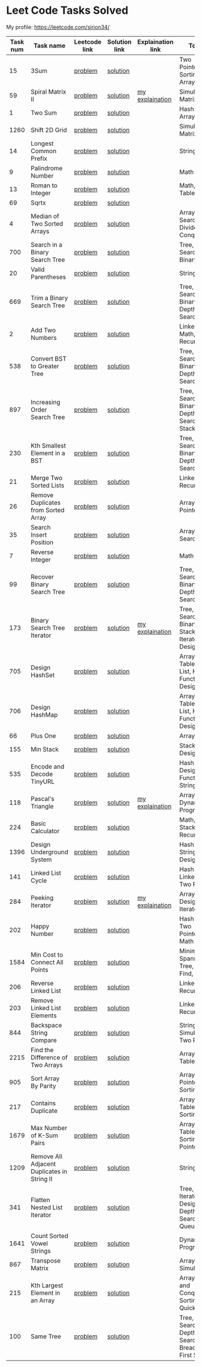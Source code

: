 # Leet Code Tasks Solved

My profile:
https://leetcode.com/sirion34/

| Task num   | Task name                                               | Leetcode link                                                                                     | Solution link                                                                                                        | Explaination link                                                                                                                                    | Topics                                                                   | Difficulty   |
|----------  |-------------------------------------------------------  |-------------------------------------------------------------------------------------------------  |--------------------------------------------------------------------------------------------------------------------  |----------------------------------------------------------------------------------------------------------------------------------------------------  |------------------------------------------------------------------------  |------------  |
| 15         | 3Sum                                                    | [problem](https://leetcode.com/problems/3sum/)                                                    | [solution](https://github.com/sirion34/leetcode/blob/main/medium/3sum.ipynb)                                         |                                                                                                                                                      | Two Pointers, Sorting, Array                                             | Medium       |
| 59         | Spiral Matrix II                                        | [problem](https://leetcode.com/problems/spiral-matrix-ii)                                         | [solution](https://github.com/sirion34/leetcode/blob/main/medium/spiral_matrix_ii.ipynb)                             |[my explaination](https://leetcode.com/problems/spiral-matrix-ii/discuss/1943470/Python-Daily-LeetCoding-Challenge-April-Day-13-(spiral-matrix-ii))   | Simulation, Matrix, Array                                                | Medium       |
| 1          | Two Sum                                                 | [problem](https://leetcode.com/problems/two-sum/)                                                 | [solution](https://github.com/sirion34/leetcode/blob/main/easy/Two_Sum.ipynb)                                        |                                                                                                                                                      | Hash Table, Array                                                        | Easy         |
| 1260       | Shift 2D Grid                                           | [problem](https://leetcode.com/problems/shift-2d-grid/)                                           | [solution](https://github.com/sirion34/leetcode/blob/main/easy/1260_Shift_2D_Grid.ipynb)                             |                                                                                                                                                      | Simulation, Matrix, Array                                                | Easy         |
| 14         | Longest Common Prefix                                   | [problem](https://leetcode.com/problems/longest-common-prefix/)                                   | [solution](https://github.com/sirion34/leetcode/blob/main/easy/longest_common_prefix.ipynb)                          |                                                                                                                                                      | String                                                                   | Easy         |
| 9          | Palindrome Number                                       | [problem](https://leetcode.com/problems/palindrome-number/)                                       | [solution](https://github.com/sirion34/leetcode/blob/main/easy/palindrome_number.ipynb)                              |                                                                                                                                                      | Math                                                                     | Easy         |
| 13         | Roman to Integer                                        | [problem](https://leetcode.com/problems/roman-to-integer/)                                        | [solution](https://github.com/sirion34/leetcode/blob/main/easy/roman_to_integer.ipynb)                               |                                                                                                                                                      | Math, Hash Table, Array                                                  | Easy         |
| 69         | Sqrtx                                                   | [problem](https://leetcode.com/problems/sqrtx/)                                                   | [solution](https://github.com/sirion34/leetcode/blob/main/easy/sqrtx.ipynb)                                          |                                                                                                                                                      |                                                                          | Easy         |
| 4          | Median of Two Sorted Arrays                             | [problem](https://leetcode.com/problems/median-of-two-sorted-arrays/)                             | [solution](https://github.com/sirion34/leetcode/blob/main/Hard/Median_of_Two_Sorted_Arrays.ipynb)                    |                                                                                                                                                      | Array, Binary Search, Divide and Conquer                                 | Hard         |
| 700        | Search in a Binary Search Tree                          | [problem](https://leetcode.com/problems/search-in-a-binary-search-tree/)                          | [solution](https://github.com/sirion34/leetcode/blob/main/easy/Search_in_a_Binary_Search_Tree.ipynb)                 |                                                                                                                                                      | Tree, Binary Search, Binary Tree                                         | Easy         |
| 20         | Valid Parentheses                                       | [problem](https://leetcode.com/problems/valid-parentheses/)                                       | [solution](https://github.com/sirion34/leetcode/blob/main/easy/Valid_Parentheses.ipynb)                              |                                                                                                                                                      | String, Stack                                                            | Easy         |
| 669        | Trim a Binary Search Tree                               | [problem](https://leetcode.com/problems/trim-a-binary-search-tree/)                               | [solution](https://github.com/sirion34/leetcode/blob/main/medium/Trim_a_Binary_Search_Tree.ipynb)                    |                                                                                                                                                      | Tree, Binary Search, Binary Tree, Depth-First Search                     | Medium       |
| 2          | Add Two Numbers                                         | [problem](https://leetcode.com/problems/add-two-numbers/)                                         | [solution](https://github.com/sirion34/leetcode/blob/main/medium/Add_Two_Numbers.ipynb)                              |                                                                                                                                                      | Linked List, Math, Recursion                                             | Medium       |
| 538        | Convert BST to Greater Tree                             | [problem](https://leetcode.com/problems/convert-bst-to-greater-tree/)                             | [solution](https://github.com/sirion34/leetcode/blob/main/medium/Convert_BST_to_Greater_Tree.ipynb)                  |                                                                                                                                                      | Tree, Binary Search, Binary Tree, Depth-First Search                     | Medium       |
| 897        | Increasing Order Search Tree                            | [problem](https://leetcode.com/problems/increasing-order-search-tree/)                            | [solution](https://github.com/sirion34/leetcode/blob/main/easy/Increasing_Order_Search_Tree.ipynb)                   |                                                                                                                                                      | Tree, Binary Search, Binary Tree, Depth-First Search, Stack              | Easy         |
| 230        | Kth Smallest Element in a BST                           | [problem](https://leetcode.com/problems/kth-smallest-element-in-a-bst/)                           | [solution](https://github.com/sirion34/leetcode/blob/main/medium/Kth_Smallest_Element_in_a_BST.ipynb)                |                                                                                                                                                      | Tree, Binary Search, Binary Tree, Depth-First Search                     | Medium       |
| 21         | Merge Two Sorted Lists                                  | [problem](https://leetcode.com/problems/merge-two-sorted-lists/)                                  | [solution](https://github.com/sirion34/leetcode/blob/main/easy/Merge_Two_Sorted_Lists.ipynb)                         |                                                                                                                                                      | Linked List, Recursion                                                   | Easy         |
| 26         | Remove Duplicates from Sorted Array                     | [problem](https://leetcode.com/problems/remove-duplicates-from-sorted-array/)                     | [solution](https://github.com/sirion34/leetcode/blob/main/easy/Remove_Duplicates_from_Sorted_Array.ipynb)            |                                                                                                                                                      | Array, Two Pointers                                                      | Easy         |
| 35         | Search Insert Position                                  | [problem](https://leetcode.com/problems/search-insert-position/)                                  | [solution](https://github.com/sirion34/leetcode/blob/main/easy/Search_Insert_Position.ipynb)                         |                                                                                                                                                      | Array, Binary Search                                                     | Easy         |
| 7          | Reverse Integer                                         | [problem](https://leetcode.com/problems/reverse-integer/)                                         | [solution](https://github.com/sirion34/leetcode/blob/main/medium/Reverse_Integer.ipynb)                              |                                                                                                                                                      | Math                                                                     | Medium       |  
| 99         | Recover Binary Search Tree                              | [problem](https://leetcode.com/problems/recover-binary-search-tree/)                              | [solution](https://github.com/sirion34/leetcode/blob/main/medium/Recover_Binary_Search_Tree.ipynb)                   |                                                                                                                                                      | Tree, Binary Search, Binary Tree, Depth-First Search                     | Medium       |
| 173        | Binary Search Tree Iterator                             | [problem](https://leetcode.com/problems/binary-search-tree-iterator/)                             | [solution](https://github.com/sirion34/leetcode/blob/main/medium/Binary_Search_Tree_Iterator.ipynb)                  | [my explaination](https://leetcode.com/problems/binary-search-tree-iterator/discuss/1966981/Easy-solution-python)                                    | Tree, Binary Search, Binary Tree, Stack, Iterator, Design                | Medium       |
| 705        | Design HashSet                                          | [problem](https://leetcode.com/problems/design-hashset/)                                          | [solution](https://github.com/sirion34/leetcode/blob/main/easy/Design_HashSet.ipynb)                                 |                                                                                                                                                      | Array, Hash Table, Linked List, Hash Function, Design                    | Easy         |
| 706        | Design HashMap                                          | [problem](https://leetcode.com/problems/design-hashmap/)                                          | [solution](https://github.com/sirion34/leetcode/blob/main/easy/Design_HashMap.ipynb)                                 |                                                                                                                                                      | Array, Hash Table, Linked List, Hash Function, Design                    | Easy         |
| 66         | Plus One                                                | [problem](https://leetcode.com/problems/plus-one/)                                                | [solution](https://github.com/sirion34/leetcode/blob/main/easy/Plus_One.ipynb)                                       |                                                                                                                                                      | Array, Math                                                              | Easy         |
| 155        | Min Stack                                               | [problem](https://leetcode.com/problems/min-stack/)                                               | [solution](https://github.com/sirion34/leetcode/blob/main/easy/Min_Stack.ipynb)                                      |                                                                                                                                                      | Stack, Design                                                            | Easy         |
| 535        | Encode and Decode TinyURL                               | [problem](https://leetcode.com/problems/encode-and-decode-tinyurl/)                               | [solution](https://github.com/sirion34/leetcode/blob/main/medium/Encode_and_Decode_TinyURL.ipynb)                    |                                                                                                                                                      | Hash Table, Design, Hash Function, String                                | Medium       |
| 118        | Pascal's Triangle                                       | [problem](https://leetcode.com/problems/pascals-triangle/)                                        | [solution](https://github.com/sirion34/leetcode/blob/main/easy/Pascal's_Triangle.ipynb)                              | [my explaination](https://leetcode.com/problems/pascals-triangle/discuss/1976268/Simple-solution-without-using-Binomial-coefficient-(PYTHON))        | Array, Dynamic Programming                                               | Easy         |
| 224        | Basic Calculator                                        | [problem](https://leetcode.com/problems/basic-calculator/)                                        | [solution](https://github.com/sirion34/leetcode/blob/main/Hard/Basic_Calculator.ipynb)                               |                                                                                                                                                      | Math, String, Stack, Recursion                                           | Hard         |
| 1396       | Design Underground System                               | [problem](https://leetcode.com/problems/design-underground-system/)                               | [solution](https://github.com/sirion34/leetcode/blob/main/medium/Design_Underground_System.ipynb)                    |                                                                                                                                                      | Hash Table, String, Design                                               | Medium       |
| 141        | Linked List Cycle                                       | [problem](https://leetcode.com/problems/linked-list-cycle/)                                       | [solution](https://github.com/sirion34/leetcode/blob/main/easy/Linked_List_Cycle.ipynb)                              |                                                                                                                                                      | Hash Table, Linked List, Two Pointers                                    | Easy         |
| 284        | Peeking Iterator                                        | [problem](https://leetcode.com/problems/peeking-iterator/)                                        | [solution](https://github.com/sirion34/leetcode/blob/main/medium/Peeking_Iterator.ipynb)                             | [my explaination](https://leetcode.com/problems/peeking-iterator/discuss/1980941/Simple-Solution-%2B-explanation-(PYTHON))                           | Array, Design, Iterator                                                  | Medium       |
| 202        | Happy Number                                            | [problem](https://leetcode.com/problems/happy-number/)                                            | [solution](https://github.com/sirion34/leetcode/blob/main/easy/Happy_Number.ipynb)                                   |                                                                                                                                                      | Hash Table, Two Pointers, Math                                           | Easy         |
| 1584       | Min Cost to Connect All Points                          | [problem](https://leetcode.com/problems/min-cost-to-connect-all-points/)                          | [solution](https://github.com/sirion34/leetcode/blob/main/medium/Min_Cost_to_Connect_All_Points.ipynb)               |                                                                                                                                                      | Minimum Spanning Tree, Union Find, Array                                 | Medium       |
| 206        | Reverse Linked List                                     | [problem](https://leetcode.com/problems/reverse-linked-list/)                                     | [solution](https://github.com/sirion34/leetcode/blob/main/easy/Reverse_Linked_List.ipynb)                            |                                                                                                                                                      | Linked List, Recursion                                                   | Easy         |
| 203        | Remove Linked List Elements                             | [problem](https://leetcode.com/problems/remove-linked-list-elements/)                             | [solution](https://github.com/sirion34/leetcode/blob/main/easy/Remove_Linked_List_Elements.ipynb)                    |                                                                                                                                                      | Linked List, Recursion                                                   | Easy         |
| 844        | Backspace String Compare                                | [problem](https://leetcode.com/problems/backspace-string-compare/)                                | [solution](https://github.com/sirion34/leetcode/blob/main/easy/Backspace_String_Compare.ipynb)                       |                                                                                                                                                      | String, Stack, Simulation, Two Pointers                                  | Easy         |
| 2215       | Find the Difference of Two Arrays                       | [problem](https://leetcode.com/problems/find-the-difference-of-two-arrays/)                       | [solution](https://github.com/sirion34/leetcode/blob/main/easy/Find_the_Difference_of_Two_Arrays.ipynb)              |                                                                                                                                                      | Array, Hash Table                                                        | Easy         |
| 905        | Sort Array By Parity                                    | [problem](https://leetcode.com/problems/sort-array-by-parity/)                                    | [solution](https://github.com/sirion34/leetcode/blob/main/easy/Sort_Array_By_Parity.ipynb)                           |                                                                                                                                                      | Array, Two Pointers, Sorting                                             | Easy         |
| 217        | Contains Duplicate                                      | [problem](https://leetcode.com/problems/contains-duplicate/)                                      | [solution](https://github.com/sirion34/leetcode/blob/main/easy/Contains_Duplicate.ipynb)                             |                                                                                                                                                      | Array, Hash Table, Sorting                                               | Easy         |
| 1679       | Max Number of K-Sum Pairs                               | [problem](https://leetcode.com/problems/max-number-of-k-sum-pairs/)                               | [solution](https://github.com/sirion34/leetcode/blob/main/medium/Max_Number_of_K_Sum_Pairs.ipynb)                    |                                                                                                                                                      | Array, Hash Table, Sorting, Two Pointers                                 | Medium       |
| 1209       | Remove All Adjacent Duplicates in String II             | [problem](https://leetcode.com/problems/remove-all-adjacent-duplicates-in-string-ii/)             | [solution](https://github.com/sirion34/leetcode/blob/main/medium/Remove_All_Adjacent_Duplicates_in_String_II.ipynb)  |                                                                                                                                                      | String, Stack                                                            | Medium       |
| 341        | Flatten Nested List Iterator                            | [problem](https://leetcode.com/problems/flatten-nested-list-iterator/)                            | [solution](https://github.com/sirion34/leetcode/blob/main/medium/Flatten_Nested_List_Iterator.ipynb)                 |                                                                                                                                                      | Tree, Stack, Iterator, Design, Depth-First Search, Queue                 | Medium       |
| 1641       | Count Sorted Vowel Strings                              | [problem](https://leetcode.com/problems/count-sorted-vowel-strings/)                              | [solution](https://github.com/sirion34/leetcode/blob/main/medium/Count_Sorted_Vowel_Strings.ipynb)                   |                                                                                                                                                      | Dynamic Programming                                                      | Medium       |
| 867        | Transpose Matrix                                        | [problem](https://leetcode.com/problems/transpose-matrix/)                                        | [solution](https://github.com/sirion34/leetcode/blob/main/easy/Transpose_Matrix.ipynb)                               |                                                                                                                                                      | Array, Matrix, Simulation                                                | Easy         |
| 215        | Kth Largest Element in an Array                         | [problem](https://leetcode.com/problems/kth-largest-element-in-an-array/)                         | [solution](https://github.com/sirion34/leetcode/blob/main/medium/Kth_Largest_Element_in_an_Array.ipynb)              |                                                                                                                                                      | Array, Divide and Conquer, Sorting, Quickselect                          | Medium       |
| 100        | Same Tree                                               | [problem](https://leetcode.com/problems/same-tree/)                                               | [solution](https://github.com/sirion34/leetcode/blob/main/easy/Same_Tree.ipynb)                                      |                                                                                                                                                      | Tree, Binary Search, Depth-First Search, Breadth-First Search            | Easy         |
